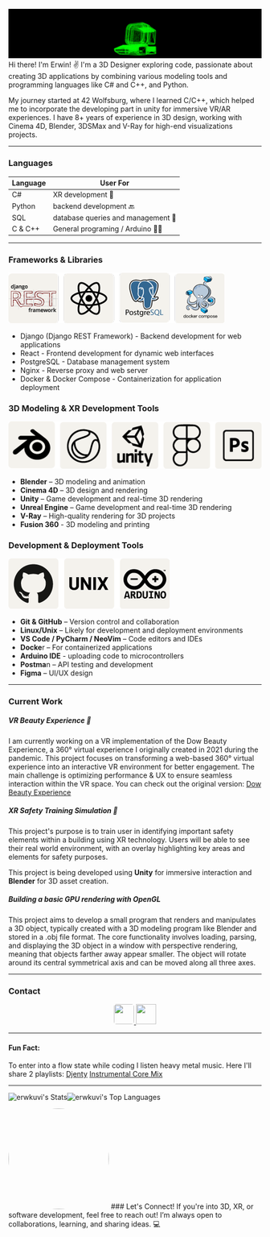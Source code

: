 ![Banner](https://raw.githubusercontent.com/erwkuvi/general_assets/main/sequence.gif)
Hi there! I'm Erwin! ✌️ 
I'm a 3D Designer exploring code, passionate about creating 3D applications by combining various modeling tools and programming languages like C# and C++, and Python.

My journey started at 42 Wolfsburg, where I learned C/C++, which helped me to incorporate the developing part in unity for immersive VR/AR experiences.
I have 8+ years of experience in 3D design, working with Cinema 4D, Blender, 3DSMax and V-Ray for high-end visualizations projects.

---
### Languages

| Language | User For                           |
| -------- | ---------------------------------- |
| C#       | XR development 🥽                  |
| Python   | backend development 🔙             |
| SQL      | database queries and management 📅 |
| C & C++  | General programing / Arduino 👨‍💻 |

---

### Frameworks & Libraries

![Frameworks](https://raw.githubusercontent.com/erwkuvi/general_assets/main/frameworks_logos.png)
- Django (Django REST Framework) - Backend development for web applications
- React - Frontend development for dynamic web interfaces
- PostgreSQL - Database management system
- Nginx - Reverse proxy and web server
- Docker & Docker Compose - Containerization for application deployment

### 3D Modeling & XR Development Tools

![Development Tools](https://raw.githubusercontent.com/erwkuvi/general_assets/main/tools_logos.png)
- **Blender** – 3D modeling and animation
- **Cinema 4D** – 3D design and rendering
- **Unity** – Game development and real-time 3D rendering
- **Unreal Engine** – Game development and real-time 3D rendering
- **V-Ray** – High-quality rendering for 3D projects
- **Fusion 360** - 3D modeling and printing

### Development & Deployment Tools

![Deployment Tools](https://raw.githubusercontent.com/erwkuvi/general_assets/main/dev_logos.png)
- **Git & GitHub** – Version control and collaboration
- **Linux/Unix** – Likely for development and deployment environments
- **VS Code / PyCharm / NeoVim** – Code editors and IDEs
- **Docke**r – For containerized applications
- **Arduino IDE** - uploading code to microcontrollers
- **Postma**n – API testing and development
- **Figma** – UI/UX design

---
### Current Work

##### VR Beauty Experience 🥽

I am currently working on a VR implementation of the Dow Beauty Experience, a 360° virtual experience I originally created in 2021 during the pandemic. This project focuses on transforming a web-based 360° virtual experience into an interactive VR environment for better engagement. The main challenge is optimizing performance & UX to ensure seamless interaction within the VR space. 
You can check out the original version: [Dow Beauty Experience](https://dowhpc-virtual-experience-center.com/)

##### XR Safety Training Simulation 🦺

This project's purpose is to train user in identifying important safety elements within a building using XR technology. Users will be able to see their real world environment, with an overlay highlighting key areas and elements for safety purposes.

This project is being developed using **Unity** for immersive interaction and **Blender** for 3D asset creation.

##### Building a basic GPU rendering with OpenGL

This project aims to develop a small program that renders and manipulates a 3D object, typically created with a 3D modeling program like Blender and stored in a .obj file format. The core functionality involves loading, parsing, and displaying the 3D object in a window with perspective rendering, meaning that objects farther away appear smaller. The object will rotate around its central symmetrical axis and can be moved along all three axes.

---
### Contact 
<div align="center">
  <a href="https://www.behance.net/erwkuvi">
    <img src="https://cdn-icons-png.flaticon.com/512/2496/2496088.png" width="40" height="40" style="border-radius: 5px;">
  </a>  

  <a href="https://www.linkedin.com/in/erwin-kuechel/">
    <img src="https://cdn-icons-png.flaticon.com/512/174/174857.png" width="40" height="40">
  </a>
</div>

---
#### Fun Fact:

To enter into a flow state while coding I listen heavy metal music. 
Here I'll share 2 playlists:
[Djenty](https://open.spotify.com/playlist/5vmDLwFo20z2pCphlvo7Yd?si=25b6eda903364dbb)
[Instrumental Core Mix](https://open.spotify.com/playlist/0K5WqSWAFrcKyXizE8ZuRF?si=6b8797e1b9304ab6)

---
![erwkuvi's Stats](https://github-readme-stats.vercel.app/api?username=erwkuvi&theme=tokyonight&show_icons=true&hide_border=true&count_private=true)![erwkuvi's Top Languages](https://github-readme-stats.vercel.app/api/top-langs/?username=erwkuvi&theme=tokyonight&show_icons=true&hide_border=true&layout=compact)


<img src="https://gravatar.com/avatar/79673025361a9520a640141df0a37e3f?s=200" width="200" height="200" style="border-radius: 100px;"/>
### Let's Connect!
If you're into 3D, XR, or software development, feel free to reach out!
I’m always open to collaborations, learning, and sharing ideas. 💻
